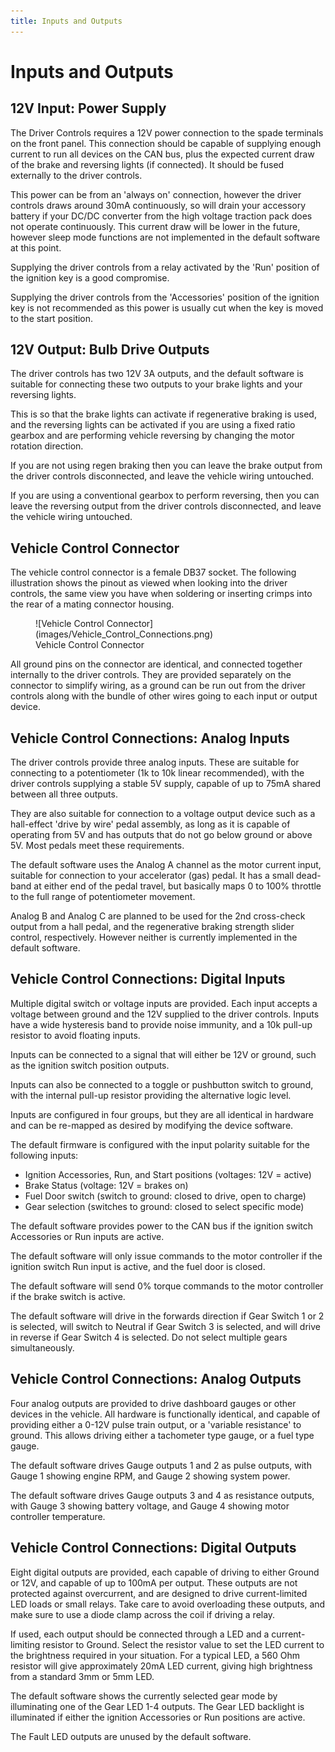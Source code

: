 ```yaml
---
title: Inputs and Outputs
---
```


# Inputs and Outputs 

## 12V Input: Power Supply

The Driver Controls requires a 12V power connection to the spade terminals on the front panel.  This connection should be capable of supplying enough current to run all devices on the CAN bus, plus the expected current draw of the brake and reversing lights (if connected).  It should be fused externally to the driver controls. 

This power can be from an 'always on' connection, however the driver controls draws around 30mA continuously, so will drain your accessory battery if your DC/DC converter from the high voltage traction pack does not operate continuously.   This current draw will be lower in the future, however sleep mode functions are not implemented in the default software at this point.

Supplying the driver controls from a relay activated by the 'Run' position of the ignition key is a good compromise.

Supplying the driver controls from the 'Accessories' position of the ignition key is not recommended as this power is usually cut when the key is moved to the start position.  


## 12V Output: Bulb Drive Outputs 

The driver controls has two 12V 3A outputs, and the default software is suitable for connecting these two outputs to your brake lights and your reversing lights.  

This is so that the brake lights can activate if regenerative braking is used, and the reversing lights can be activated if you are using a fixed ratio gearbox and are performing vehicle reversing by changing the motor rotation direction.

If you are not using regen braking then you can leave the brake output from the driver controls disconnected, and leave the vehicle wiring untouched.

If you are using a conventional gearbox to perform reversing, then you can leave the reversing output from the driver controls disconnected, and leave the vehicle wiring untouched.

## Vehicle Control Connector

The vehicle control connector is a female DB37 socket.  The following illustration shows the pinout as viewed when looking into the driver controls, the same view you have when soldering or inserting crimps into the rear of a mating connector housing.

<figure markdown>
![Vehicle Control Connector](images/Vehicle_Control_Connections.png)
<figcaption>Vehicle Control Connector</figcaption>
</figure>

All ground pins on the connector are identical, and connected together internally to the driver controls.  They are provided separately on the connector to simplify wiring, as a ground can be run out from the driver controls along with the bundle of other wires going to each input or output device.

## Vehicle Control Connections: Analog Inputs

The driver controls provide three analog inputs.  These are suitable for connecting to a potentiometer (1k to 10k linear recommended), with the driver controls supplying a stable 5V supply, capable of up to 75mA shared between all three outputs.

They are also suitable for connection to a voltage output device such as a hall-effect 'drive by wire' pedal assembly, as long as it is capable of operating from 5V and has outputs that do not go below ground or above 5V.  Most pedals meet these requirements.

The default software uses the Analog A channel as the motor current input, suitable for connection to your accelerator (gas) pedal.  It has a small dead-band at either end of the pedal travel, but basically maps 0 to 100% throttle to the full range of potentiometer movement.  

Analog B and Analog C are planned to be used for the 2nd cross-check output from a hall pedal, and the regenerative braking strength slider control, respectively.  However neither is currently implemented in the default software.

## Vehicle Control Connections: Digital Inputs

Multiple digital switch or voltage inputs are provided.  Each input accepts a voltage between ground and the 12V supplied to the driver controls.  Inputs have a wide hysteresis band to provide noise immunity, and a 10k pull-up resistor to avoid floating inputs.  

Inputs can be connected to a signal that will either be 12V or ground, such as the ignition switch position outputs. 

Inputs can also be connected to a toggle or pushbutton switch to ground, with the internal pull-up resistor providing the alternative logic level.

Inputs are configured in four groups, but they are all identical in hardware and can be re-mapped as desired by modifying the device software.

The default firmware is configured with the input polarity suitable for the following inputs:

- Ignition Accessories, Run, and Start positions (voltages: 12V = active)
- Brake Status (voltage: 12V = brakes on)
- Fuel Door switch (switch to ground: closed to drive, open to charge)
- Gear selection (switches to ground: closed to select specific mode)

The default software provides power to the CAN bus if the ignition switch Accessories or Run inputs are active.

The default software will only issue commands to the motor controller if the ignition switch Run input is active, and the fuel door is closed.

The default software will send 0% torque commands to the motor controller if the brake switch is active.

The default software will drive in the forwards direction if Gear Switch 1 or 2 is selected, will switch to Neutral if Gear Switch 3 is selected, and will drive in reverse if Gear Switch 4 is selected.  Do not select multiple gears simultaneously.

## Vehicle Control Connections: Analog Outputs

Four analog outputs are provided to drive dashboard gauges or other devices in the vehicle.  All hardware is functionally identical, and capable of providing either a 0-12V pulse train output, or a 'variable resistance' to ground.  This allows driving either a tachometer type gauge, or a fuel type gauge.

The default software drives Gauge outputs 1 and 2 as pulse outputs, with Gauge 1 showing engine RPM, and Gauge 2 showing system power.  

The default software drives Gauge outputs 3 and 4 as resistance outputs, with Gauge 3 showing battery voltage, and Gauge 4 showing motor controller temperature.

## Vehicle Control Connections: Digital Outputs

Eight digital outputs are provided, each capable of driving to either Ground or 12V, and capable of up to 100mA per output.  These outputs are not protected against overcurrent, and are designed to drive current-limited LED loads or small relays.  Take care to avoid overloading these outputs, and make sure to use a diode clamp across the coil if driving a relay.

If used, each output should be connected through a LED and a current-limiting resistor to Ground.  Select the resistor value to set the LED current to the brightness required in your situation.  For a typical LED, a 560 Ohm resistor will give approximately 20mA LED current, giving high brightness from a standard 3mm or 5mm LED.

The default software shows the currently selected gear mode by illuminating one of the Gear LED 1-4 outputs.  The Gear LED backlight is illuminated if either the ignition Accessories or Run positions are active.

The Fault LED outputs are unused by the default software.